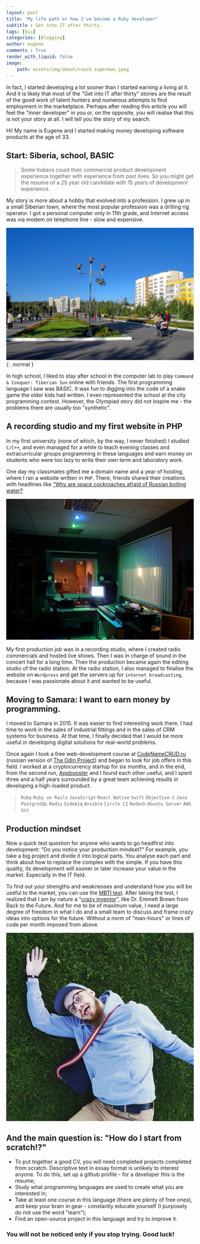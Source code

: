 ```yaml
---
layout: post
title: "My life path or how I've become a Ruby developer"
subtitle : Get into IT after thirty.
tags: [bio]
categories: [Blogging]
author: eugene
comments : True
render_with_liquid: false
image:
    path: assets/img/about/couch_superman.jpeg
---
```


In fact, I started developing a lot sooner than I started earning a living at it. And it is likely that most of the "Get into IT after thirty" stories are the result of the good work of talent hunters and numerous attempts to find employment in the marketplace. Perhaps after reading this article you will feel the "inner developer" in you or, on the opposite, you will realise that this is not your story at all. I will tell you the story of my search.

Hi! My name is Eugene and I started making money developing software products at the age of 33.

## Start: Siberia, school, BASIC

> Some Indians count their commercial product development experience together with experience from past lives. So you might get the resume of a 25 year old candidate with 15 years of development experience.

My story is more about a hobby that evolved into a profession. I grew up in a small Siberian town, where the most popular profession was a drilling rig operator. I got a personal computer only in 11th grade, and Internet access was via modem on telephone line - slow and expensive.

![Siberian town](/assets/img/city_center_of_Noyabrsk.png){: .normal }

In high school, I liked to stay after school in the computer lab to play `Command & Conquer: Tiberian Sun` online with friends. The first programming language I saw was BASIC. It was fun to digging into the code of a snake game the older kids had written. I even represented the school at the city programming contest. However, the Olympiad story did not inspire me - the problems there are usually too "synthetic".

## A recording studio and my first website in PHP

In my first university (none of which, by the way, I never finished) I studied `C/C++`, and even managed for a while to teach evening classes and extracurricular groups programming in these languages and earn money on students who were too lazy to write their own term and laboratory work.

One day my classmates gifted me a domain name and a year of hosting, where I ran a website written in `PHP`. There, friends shared their creations with headlines like ["Why are space cockroaches afraid of Russian boiling water?](https://web.archive.org/web/20041207180526/http://punkov.net/bred/jam/38.php)

![Production studio](/assets/img/about/first_production.jpeg)

My first production job was in a recording studio, where I created radio commercials and hosted live shows. Then I was in charge of sound in the concert hall for a long time. Then the production became again the editing studio of the radio station. At the radio station, I also managed to finalise the website on `Wordpress` and get the servers up for `internet broadcasting`, because I was passionate about it and wanted to be useful.

## Moving to Samara: I want to earn money by programming.

I moved to Samara in 2015. It was easier to find interesting work there. I had time to work in the sales of industrial fittings and in the sales of CRM systems for business. At that time, I finally decided that I would be more useful in developing digital solutions for real-world problems.

Once again I took a free web-development course at [CodeNameCRUD.ru](https://web.archive.org/web/20210117215521/https://codenamecrud.ru/) (russian version of [The Odin Project](https://www.theodinproject.com/)) and began to look for job offers in this field. I worked at a cryptocurrency startup for six months, and in the end, from the second run, [Appbooster](https://appbooster.com/) and I found each other useful, and I spent three and a half years surrounded by a great team achieving results in developing a high-loaded product.

> `Ruby` `Ruby on Rails` `JavaScript` `React Native` `Swift` `Objective-C` `Java` `PostgreSQL` `Redis` `Sidekiq` `Ansible` `Circle CI` `Redash` `Ubuntu Server` `AWS` `Git`

## Production mindset

Now a quick test question for anyone who wants to go headfirst into development: "Do you notice your production mindset?"
For example, you take a big project and divide it into logical parts. You analyse each part and think about how to replace the complex with the simple. If you have this quality, its development will sooner or later increase your value in the market. Especially in the IT field.

To find out your strengths and weaknesses and understand how you will be useful to the market, you can use the [MBTI test](https://www.16personalities.com/free-personality-test/6a7f9e5fa9c8b). After taking the test, I realized that I am by nature a "[crazy inventor](https://www.16personalities.com/entp-personality)", like Dr. Emmett Brown from Back to the Future. And for me to be of maximum value, I need a large degree of freedom in what I do and a small team to discuss and frame crazy ideas into options for the future. Without a norm of "man-hours" or lines of code per month imposed from above.

![marsovo pole](/assets/img/na_marsovom.png)

## And the main question is: "How do I start from scratch!?"

- To put together a good CV, you will need completed projects completed from scratch. Descriptive text in essay format is unlikely to interest anyone. To do this, set up a github profile - for a developer this is the resume;
- Study what programming languages are used to create what you are interested in;
- Take at least one course in this language (there are plenty of free ones), and keep your brain in gear - constantly educate yourself (I purposely do not use the word "learn");
- Find an open-source project in this language and try to improve it.

### You will not be noticed only if you stop trying. Good luck!
